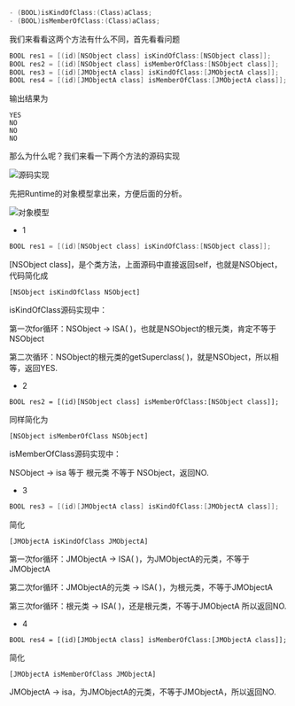 ```objective-c
- (BOOL)isKindOfClass:(Class)aClass;
- (BOOL)isMemberOfClass:(Class)aClass;
```

我们来看看这两个方法有什么不同，首先看看问题

```objective-c
BOOL res1 = [(id)[NSObject class] isKindOfClass:[NSObject class]];
BOOL res2 = [(id)[NSObject class] isMemberOfClass:[NSObject class]];
BOOL res3 = [(id)[JMObjectA class] isKindOfClass:[JMObjectA class]];
BOOL res4 = [(id)[JMObjectA class] isMemberOfClass:[JMObjectA class]];
```

输出结果为

```
YES
NO
NO
NO
```

那么为什么呢？我们来看一下两个方法的源码实现

![源码实现](https://i.loli.net/2021/10/08/s51Z2JIPB6ALvnd.png)

先把Runtime的对象模型拿出来，方便后面的分析。

![对象模型](https://i.loli.net/2021/10/08/abLTH4fPcNoG5qh.png)

- 1

```objective-c
BOOL res1 = [(id)[NSObject class] isKindOfClass:[NSObject class]];
```

[NSObject class]，是个类方法，上面源码中直接返回self，也就是NSObject，代码简化成

```
[NSObject isKindOfClass NSObject]
```

isKindOfClass源码实现中：

第一次for循环：NSObject -> ISA( )，也就是NSObject的根元类，肯定不等于NSObject

第二次循环：NSObject的根元类的getSuperclass( )，就是NSObject，所以相等，返回YES.

- 2

```
BOOL res2 = [(id)[NSObject class] isMemberOfClass:[NSObject class]];
```

同样简化为

```
[NSObject isMemberOfClass NSObject]
```

isMemberOfClass源码实现中：

NSObject -> isa 等于 根元类 不等于 NSObject，返回NO.

- 3

```objective-c
BOOL res3 = [(id)[JMObjectA class] isKindOfClass:[JMObjectA class]];
```

简化

```
[JMObjectA isKindOfClass JMObjectA]
```

第一次for循环：JMObjectA -> ISA( )，为JMObjectA的元类，不等于JMObjectA

第二次for循环：JMObjectA的元类 -> ISA( )，为根元类，不等于JMObjectA

第三次for循环：根元类 -> ISA( )，还是根元类，不等于JMObjectA 所以返回NO.

- 4

```
BOOL res4 = [(id)[JMObjectA class] isMemberOfClass:[JMObjectA class]];
```

简化

```
[JMObjectA isMemberOfClass JMObjectA]
```

JMObjectA -> isa，为JMObjectA的元类，不等于JMObjectA，所以返回NO.
